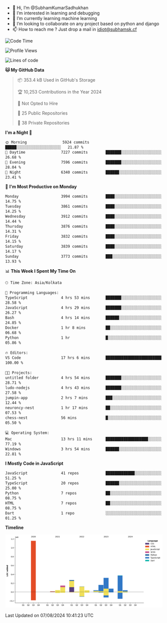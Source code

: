 - 👋 Hi, I’m @SubhamKumarSadhukhan
- 👀 I’m interested in learning and debugging
- 🌱 I’m currently learning machine learning
- 💞️ I’m looking to collaborate on any project based on python and django
- 📫 How to reach me ?
      Just drop a mail in idiot@subhamsk.cf

<!---
SubhamKumarSadhukhan/SubhamKumarSadhukhan is a ✨ special ✨ repository because its `README.md` (this file) appears on your GitHub profile.
You can click the Preview link to take a look at your changes.
--->


<!--START_SECTION:waka-->
![Code Time](http://img.shields.io/badge/Code%20Time-2%2C379%20hrs%2025%20mins-blue)

![Profile Views](http://img.shields.io/badge/Profile%20Views-1-blue)

![Lines of code](https://img.shields.io/badge/From%20Hello%20World%20I%27ve%20Written-2.8%20million%20lines%20of%20code-blue)

**🐱 My GitHub Data** 

> 📦 353.4 kB Used in GitHub's Storage 
 > 
> 🏆 10,253 Contributions in the Year 2024
 > 
> 🚫 Not Opted to Hire
 > 
> 📜 25 Public Repositories 
 > 
> 🔑 38 Private Repositories 
 > 
**I'm a Night 🦉** 

```text
🌞 Morning                5924 commits        █████░░░░░░░░░░░░░░░░░░░░   21.87 % 
🌆 Daytime                7227 commits        ███████░░░░░░░░░░░░░░░░░░   26.68 % 
🌃 Evening                7596 commits        ███████░░░░░░░░░░░░░░░░░░   28.04 % 
🌙 Night                  6340 commits        ██████░░░░░░░░░░░░░░░░░░░   23.41 % 
```
📅 **I'm Most Productive on Monday** 

```text
Monday                   3994 commits        ████░░░░░░░░░░░░░░░░░░░░░   14.75 % 
Tuesday                  3861 commits        ████░░░░░░░░░░░░░░░░░░░░░   14.25 % 
Wednesday                3912 commits        ████░░░░░░░░░░░░░░░░░░░░░   14.44 % 
Thursday                 3876 commits        ████░░░░░░░░░░░░░░░░░░░░░   14.31 % 
Friday                   3832 commits        ████░░░░░░░░░░░░░░░░░░░░░   14.15 % 
Saturday                 3839 commits        ████░░░░░░░░░░░░░░░░░░░░░   14.17 % 
Sunday                   3773 commits        ███░░░░░░░░░░░░░░░░░░░░░░   13.93 % 
```


📊 **This Week I Spent My Time On** 

```text
🕑︎ Time Zone: Asia/Kolkata

💬 Programming Languages: 
TypeScript               4 hrs 53 mins       ███████░░░░░░░░░░░░░░░░░░   28.58 % 
JavaScript               4 hrs 29 mins       ███████░░░░░░░░░░░░░░░░░░   26.27 % 
Bash                     4 hrs 14 mins       ██████░░░░░░░░░░░░░░░░░░░   24.85 % 
Docker                   1 hr 8 mins         ██░░░░░░░░░░░░░░░░░░░░░░░   06.68 % 
Python                   1 hr                █░░░░░░░░░░░░░░░░░░░░░░░░   05.86 % 

🔥 Editors: 
VS Code                  17 hrs 6 mins       █████████████████████████   100.00 % 

🐱‍💻 Projects: 
untitled folder          4 hrs 54 mins       ███████░░░░░░░░░░░░░░░░░░   28.71 % 
ludo-nodejs              4 hrs 43 mins       ███████░░░░░░░░░░░░░░░░░░   27.58 % 
jumpin-app               2 hrs 7 mins        ███░░░░░░░░░░░░░░░░░░░░░░   12.44 % 
neuroncy-nest            1 hr 17 mins        ██░░░░░░░░░░░░░░░░░░░░░░░   07.53 % 
chess-nest               56 mins             █░░░░░░░░░░░░░░░░░░░░░░░░   05.50 % 

💻 Operating System: 
Mac                      13 hrs 11 mins      ███████████████████░░░░░░   77.19 % 
Windows                  3 hrs 54 mins       ██████░░░░░░░░░░░░░░░░░░░   22.81 % 
```

**I Mostly Code in JavaScript** 

```text
JavaScript               41 repos            █████████████░░░░░░░░░░░░   51.25 % 
TypeScript               20 repos            ██████░░░░░░░░░░░░░░░░░░░   25.00 % 
Python                   7 repos             ██░░░░░░░░░░░░░░░░░░░░░░░   08.75 % 
HTML                     7 repos             ██░░░░░░░░░░░░░░░░░░░░░░░   08.75 % 
Dart                     1 repo              ░░░░░░░░░░░░░░░░░░░░░░░░░   01.25 % 
```



**Timeline**

![Lines of Code chart](https://raw.githubusercontent.com/SubhamKumarSadhukhan/SubhamKumarSadhukhan/main/assets/bar_graph.png)


 Last Updated on 07/08/2024 10:41:23 UTC
<!--END_SECTION:waka-->
